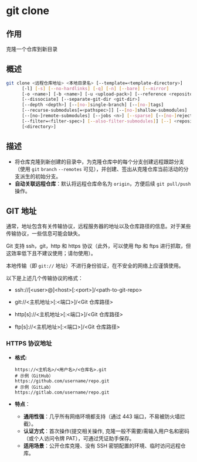 # git clone

## 作用

克隆一个仓库到新目录

## 概述

```bash
git clone <远程仓库地址> <本地目录名> [--template=<template-directory>]
	  [-l] [-s] [--no-hardlinks] [-q] [-n] [--bare] [--mirror]
	  [-o <name>] [-b <name>] [-u <upload-pack>] [--reference <repository>]
	  [--dissociate] [--separate-git-dir <git-dir>]
	  [--depth <depth>] [--[no-]single-branch] [--[no-]tags]
	  [--recurse-submodules[=<pathspec>]] [--[no-]shallow-submodules]
	  [--[no-]remote-submodules] [--jobs <n>] [--sparse] [--[no-]reject-shallow]
	  [--filter=<filter-spec>] [--also-filter-submodules]] [--] <repository>
	  [<directory>]
```

## 描述

- 将仓库克隆到新创建的目录中，为克隆仓库中的每个分支创建远程跟踪分支（使用 `git` `branch` `--remotes` 可见），并创建、签出从克隆仓库当前活动的分支派生的初始分支。
- **自动关联远程仓库**：默认将远程仓库命名为 `origin`，方便后续 `git pull/push` 操作。

## GIT 地址

通常，地址包含有关传输协议，远程服务器的地址以及仓库路径的信息。对于某些传输协议，一些信息可能会缺失。

Git 支持 ssh，git，http 和 https 协议（此外，可以使用 ftp 和 ftps 进行抓取，但这效率低下且不建议使用；请勿使用）。

本地传输（即 `git://` 地址）不进行身份验证，在不安全的网络上应谨慎使用。

以下是上述几个传输协议的格式：

- ssh://[\<user>@]\<host>[:\<port>]/\<path-to-git-repo>

- git://<主机地址>[:<端口>]/<Git 仓库路径>

- http[s]\://<主机地址>[:<端口>]/<Git 仓库路径>

- ftp[s]\://<主机地址>[:<端口>]/<Git 仓库路径>

### HTTPS 协议地址

* **格式:**

  ```text
  https://<主机名>/<用户名>/<仓库名>.git
  # 示例（GitHub）
  https://github.com/username/repo.git
  # 示例（GitLab）
  https://gitlab.com/username/repo.git
  ```

* **特点**：

  - **通用性强**：几乎所有网络环境都支持（通过 443 端口，不易被防火墙拦截）。
  - **认证方式**：首次操作(提交相关操作, 克隆一般不需要)需输入用户名和密码（或个人访问令牌 PAT），可通过凭证助手保存。
  - **适用场景**：公开仓库克隆、没有 SSH 密钥配置的环境、临时访问远程仓库。

  